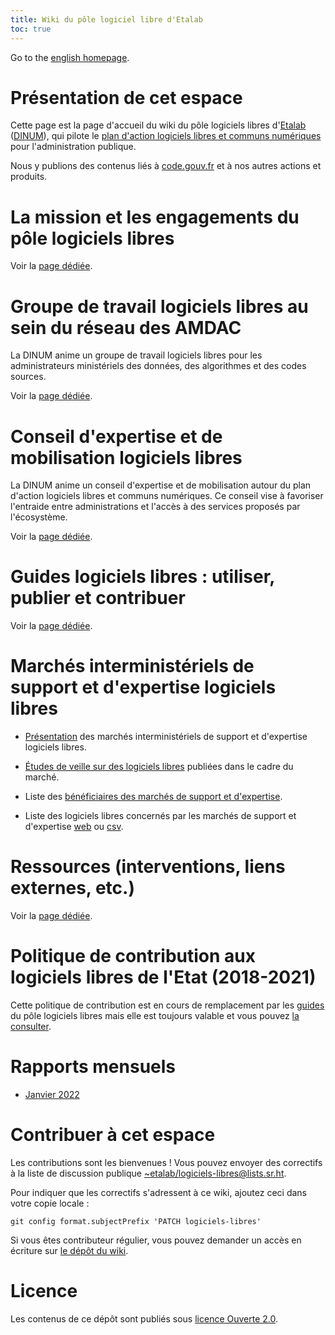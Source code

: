 ```yaml
---
title: Wiki du pôle logiciel libre d'Etalab
toc: true
---
```


Go to the [english homepage](index.en.md).

# Présentation de cet espace

Cette page est la page d'accueil du wiki du pôle logiciels libres d'[Etalab](https://www.etalab.gouv.fr/) ([DINUM](https://www.numerique.gouv.fr/)), qui pilote le [plan d'action logiciels libres et communs numériques](https://communs.numerique.gouv.fr/plan-action-logiciels-libres-et-communs-numeriques/) pour l'administration publique.

Nous y publions des contenus liés à [code.gouv.fr](https://code.gouv.fr) et à nos autres actions et produits.

# La mission et les engagements du pôle logiciels libres

Voir la [page dédiée](pole-logiciels-libres-mission-et-engagements.md).

# Groupe de travail logiciels libres au sein du réseau des AMDAC

La DINUM anime un groupe de travail logiciels libres pour les administrateurs ministériels des données, des algorithmes et des codes sources.

Voir la [page dédiée](gtt-ll-amdac.md).

# Conseil d'expertise et de mobilisation logiciels libres

La DINUM anime un conseil d'expertise et de mobilisation autour du plan d'action logiciels libres et communs numériques.  Ce conseil vise à favoriser l'entraide entre administrations et l'accès à des services proposés par l'écosystème.

Voir la [page dédiée](conseil-logiciels-libres.md).

# Guides logiciels libres : utiliser, publier et contribuer

Voir la [page dédiée](guides.md).

# Marchés interministériels de support et d'expertise logiciels libres

- [Présentation](https://communs.numerique.gouv.fr/utiliser/marches-interministeriels-support-expertise-logiciels-libres/) des marchés interministériels de support et d'expertise logiciels libres.

- [Études de veille sur des logiciels libres](https://gitlab.adullact.net/marche-sll/etudes-de-veille/) publiées dans le cadre du marché.

- Liste des [bénéficiaires des marchés de support et d'expertise](marches-logiciels-libres.md).

- Liste des logiciels libres concernés par les marchés de support et d'expertise [web](marches-logiciels-libres-liste-logiciels.md) ou [csv](marches-logiciels-libres-liste-logiciels.csv).

# Ressources (interventions, liens externes, etc.)

Voir la [page dédiée](ressources.md).

# Politique de contribution aux logiciels libres de l'Etat (2018-2021)

Cette politique de contribution est en cours de remplacement par les [guides](guides.md) du pôle logiciels libres mais elle est toujours valable et vous pouvez [la consulter](pocos/index.md).

<!-- # Projets auxquels contribue le pôle logiciels libres -->

# Rapports mensuels

- [Janvier 2022](2022/rapport-janvier.md)

# Contribuer à cet espace

Les contributions sont les bienvenues !  Vous pouvez envoyer des correctifs à la liste de discussion publique [~etalab/logiciels-libres@lists.sr.ht](mailto:~etalab/logiciels-libres@lists.sr.ht).

Pour indiquer que les correctifs s'adressent à ce wiki, ajoutez ceci dans votre copie locale :

`git config format.subjectPrefix 'PATCH logiciels-libres'`

Si vous êtes contributeur régulier, vous pouvez demander un accès en écriture sur [le dépôt du wiki](https://git.sr.ht/~etalab/logiciels-libres).

# Licence

Les contenus de ce dépôt sont publiés sous [licence Ouverte 2.0](LICENSE.md).

